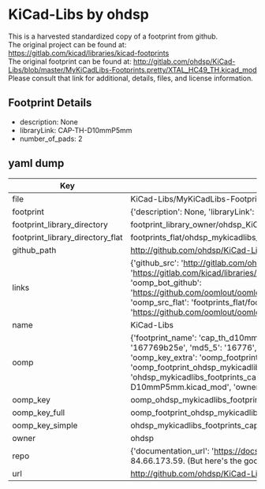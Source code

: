 # KiCad-Libs by ohdsp  
This is a harvested standardized copy of a footprint from github.  
The original project can be found at:  
https://gitlab.com/kicad/libraries/kicad-footprints  
The original footprint can be found at:
http://gitlab.com/ohdsp/KiCad-Libs/blob/master/MyKiCadLibs-Footprints.pretty/XTAL_HC49_TH.kicad_mod
Please consult that link for additional, details, files, and license information.  
## Footprint Details
* description: None  
* libraryLink: CAP-TH-D10mmP5mm  
* number_of_pads: 2  
## yaml dump  
| Key | Value |  
| --- | --- |  
| file | KiCad-Libs/MyKiCadLibs-Footprints.pretty/CAP-TH-D10mmP5mm.kicad_mod |  
| footprint | {'description': None, 'libraryLink': 'CAP-TH-D10mmP5mm', 'number_of_pads': 2} |  
| footprint_library_directory | footprint_library_owner/ohdsp_KiCad-Libs |  
| footprint_library_directory_flat | footprints_flat/ohdsp_mykicadlibs_footprints_cap_th_d10mmp5mm/working |  
| github_path | http://github.com/ohdsp/KiCad-Libs/blob/master/MyKiCadLibs-Footprints.pretty/CAP-TH-D10mmP5mm.kicad_mod |  
| links | {'github_src': 'http://gitlab.com/ohdsp/KiCad-Libs/blob/master/MyKiCadLibs-Footprints.pretty/XTAL_HC49_TH.kicad_mod', 'github_src_repo': 'https://gitlab.com/kicad/libraries/kicad-footprints', 'oomp_bot': 'footprints/ohdsp_mykicadlibs_footprints_cap_th_d10mmp5mm/working', 'oomp_bot_github': 'https://github.com/oomlout/oomlout_oomp_footprint_bot/tree/main/footprints/ohdsp_mykicadlibs_footprints_cap_th_d10mmp5mm/working', 'oomp_src_flat': 'footprints_flat/footprints_flat/ohdsp_mykicadlibs_footprints_cap_th_d10mmp5mm/working', 'oomp_src_flat_github': 'https://github.com/oomlout/oomlout_oomp_footprint_src/tree/main/footprints_flat/ohdsp_mykicadlibs_footprints_cap_th_d10mmp5mm/working'} |  
| name | KiCad-Libs |  
| oomp | {'footprint_name': 'cap_th_d10mmp5mm', 'library_name': 'mykicadlibs_footprints', 'md5': '167769b25e9c5ff65e6bbbfae66ea0ab', 'md5_10': '167769b25e', 'md5_5': '16776', 'md5_6': '167769', 'oomp_key': 'oomp_ohdsp_mykicadlibs_footprints_cap_th_d10mmp5mm', 'oomp_key_extra': 'oomp_footprint_ohdsp_mykicadlibs_footprints_cap_th_d10mmp5mm', 'oomp_key_full': 'oomp_footprint_ohdsp_mykicadlibs_footprints_cap_th_d10mmp5mm_167769', 'oomp_key_simple': 'ohdsp_mykicadlibs_footprints_cap_th_d10mmp5mm', 'original_filename': 'KiCad-Libs/MyKiCadLibs-Footprints.pretty/CAP-TH-D10mmP5mm.kicad_mod', 'owner_name': 'ohdsp'} |  
| oomp_key | oomp_ohdsp_mykicadlibs_footprints_cap_th_d10mmp5mm |  
| oomp_key_full | oomp_footprint_ohdsp_mykicadlibs_footprints_cap_th_d10mmp5mm |  
| oomp_key_simple | ohdsp_mykicadlibs_footprints_cap_th_d10mmp5mm |  
| owner | ohdsp |  
| repo | {'documentation_url': 'https://docs.github.com/rest/overview/resources-in-the-rest-api#rate-limiting', 'message': "API rate limit exceeded for 84.66.173.59. (But here's the good news: Authenticated requests get a higher rate limit. Check out the documentation for more details.)"} |  
| url | http://github.com/ohdsp/KiCad-Libs |  

